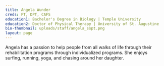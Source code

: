 ```yaml
---
title: Angela Wunder
creds: PT, DPT, CAFS
education1: Bachelor's Degree in Biology | Temple University
education2: Doctor of Physical Therapy | University of St. Augustine
bio-thumbnail: uploads/staff/angela_sspt.png
layout: page
---
```


Angela has a passion to help people from all walks of life through their rehabilitation programs through individualized programs. She enjoys surfing, running, yoga, and chasing around her daughter.
